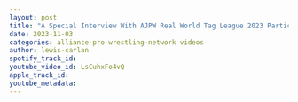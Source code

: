 ```yaml
---
layout: post
title: "A Special Interview With AJPW Real World Tag League 2023 Participants Cyrus & Ryan Davidson"
date: 2023-11-03
categories: alliance-pro-wrestling-network videos
author: lewis-carlan
spotify_track_id: 
youtube_video_id: LsCuhxFo4vQ
apple_track_id: 
youtube_metadata: 
---
```

